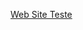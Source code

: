  <a href="https://arthurkinderman.github.io/Projeto-Android/" target = "_Blank" >Web Site Teste</a>
